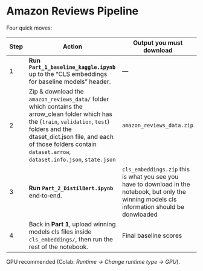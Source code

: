 # Amazon Reviews Pipeline

Four quick moves:

| Step | Action | Output you must download |
|------|--------|--------------------------|
| 1 | **Run `Part_1_baseline_kaggle.ipynb`** up to the “CLS embeddings for baseline models” header. | —
| 2 | Zip & download the `amazon_reviews_data/` folder which contains the arrow_clean folder which has the (`train`, `validation`, `test`) folders and the dtaset_dict.json file, and each of those folders contain `dataset.arrow`, `dataset.info.json`, `state.json` | `amazon_reviews_data.zip` 
| 3 | **Run `Part_2_DistilBert.ipynb`** end‑to‑end. | `cls_embeddings.zip` this is what you see you have to download in the notebook, but only the winning models cls information should be donwloaded
| 4 | Back in **Part 1**, upload winning models cls files inside `cls_embeddings/`, then run the rest of the notebook. | Final baseline scores



GPU recommended (Colab: *Runtime → Change runtime type → GPU*).


